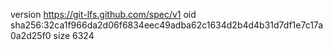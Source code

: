 version https://git-lfs.github.com/spec/v1
oid sha256:32ca1f966da2d06f6834eec49adba62c1634d2b4d4b31d7df1e7c17a0a2d25f0
size 6324
